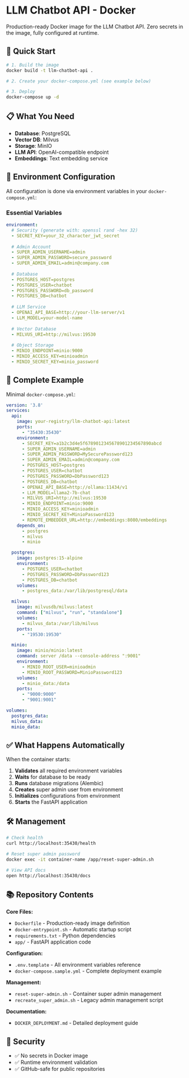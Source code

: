 # LLM Chatbot API - Docker

Production-ready Docker image for the LLM Chatbot API. Zero secrets in the image, fully configured at runtime.

## 🚀 Quick Start

```bash
# 1. Build the image
docker build -t llm-chatbot-api .

# 2. Create your docker-compose.yml (see example below)

# 3. Deploy
docker-compose up -d
```

## 📋 What You Need

- **Database**: PostgreSQL
- **Vector DB**: Milvus  
- **Storage**: MinIO
- **LLM API**: OpenAI-compatible endpoint
- **Embeddings**: Text embedding service

## 🔧 Environment Configuration

All configuration is done via environment variables in your `docker-compose.yml`:

### Essential Variables
```yaml
environment:
  # Security (generate with: openssl rand -hex 32)
  - SECRET_KEY=your_32_character_jwt_secret
  
  # Admin Account  
  - SUPER_ADMIN_USERNAME=admin
  - SUPER_ADMIN_PASSWORD=secure_password
  - SUPER_ADMIN_EMAIL=admin@company.com
  
  # Database
  - POSTGRES_HOST=postgres
  - POSTGRES_USER=chatbot
  - POSTGRES_PASSWORD=db_password
  - POSTGRES_DB=chatbot
  
  # LLM Service
  - OPENAI_API_BASE=http://your-llm-server/v1
  - LLM_MODEL=your-model-name
  
  # Vector Database
  - MILVUS_URI=http://milvus:19530
  
  # Object Storage
  - MINIO_ENDPOINT=minio:9000
  - MINIO_ACCESS_KEY=minioadmin
  - MINIO_SECRET_KEY=minio_password
```

## 🐳 Complete Example

Minimal `docker-compose.yml`:

```yaml
version: '3.8'
services:
  api:
    image: your-registry/llm-chatbot-api:latest
    ports:
      - "35430:35430"
    environment:
      - SECRET_KEY=a1b2c3d4e5f6789012345678901234567890abcd
      - SUPER_ADMIN_USERNAME=admin
      - SUPER_ADMIN_PASSWORD=MySecurePassword123
      - SUPER_ADMIN_EMAIL=admin@company.com
      - POSTGRES_HOST=postgres
      - POSTGRES_USER=chatbot
      - POSTGRES_PASSWORD=DbPassword123
      - POSTGRES_DB=chatbot
      - OPENAI_API_BASE=http://ollama:11434/v1
      - LLM_MODEL=llama2-7b-chat
      - MILVUS_URI=http://milvus:19530
      - MINIO_ENDPOINT=minio:9000
      - MINIO_ACCESS_KEY=minioadmin
      - MINIO_SECRET_KEY=MinioPassword123
      - REMOTE_EMBEDDER_URL=http://embeddings:8080/embeddings
    depends_on:
      - postgres
      - milvus
      - minio

  postgres:
    image: postgres:15-alpine
    environment:
      - POSTGRES_USER=chatbot
      - POSTGRES_PASSWORD=DbPassword123
      - POSTGRES_DB=chatbot
    volumes:
      - postgres_data:/var/lib/postgresql/data

  milvus:
    image: milvusdb/milvus:latest
    command: ["milvus", "run", "standalone"]
    volumes:
      - milvus_data:/var/lib/milvus
    ports:
      - "19530:19530"

  minio:
    image: minio/minio:latest
    command: server /data --console-address ":9001"
    environment:
      - MINIO_ROOT_USER=minioadmin
      - MINIO_ROOT_PASSWORD=MinioPassword123
    volumes:
      - minio_data:/data
    ports:
      - "9000:9000"
      - "9001:9001"

volumes:
  postgres_data:
  milvus_data:
  minio_data:
```

## ✅ What Happens Automatically

When the container starts:

1. **Validates** all required environment variables
2. **Waits** for database to be ready
3. **Runs** database migrations (Alembic)
4. **Creates** super admin user from environment
5. **Initializes** configurations from environment
6. **Starts** the FastAPI application

## 🛠️ Management

```bash
# Check health
curl http://localhost:35430/health

# Reset super admin password
docker exec -it container-name /app/reset-super-admin.sh

# View API docs
open http://localhost:35430/docs
```

## 📚 Repository Contents

**Core Files:**
- `Dockerfile` - Production-ready image definition
- `docker-entrypoint.sh` - Automatic startup script
- `requirements.txt` - Python dependencies
- `app/` - FastAPI application code

**Configuration:**
- `.env.template` - All environment variables reference
- `docker-compose.sample.yml` - Complete deployment example

**Management:**
- `reset-super-admin.sh` - Container super admin management
- `recreate_super_admin.sh` - Legacy admin management script

**Documentation:**
- `DOCKER_DEPLOYMENT.md` - Detailed deployment guide

## 🔐 Security

- ✅ No secrets in Docker image
- ✅ Runtime environment validation
- ✅ GitHub-safe for public repositories
